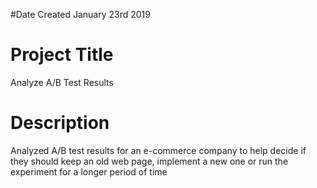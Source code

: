 #Date Created
January 23rd 2019

# Project Title
Analyze A/B Test Results

# Description
Analyzed A/B test results for an e-commerce company to help decide if they should keep an old web page, implement a new one or run the experiment for a longer period of time
